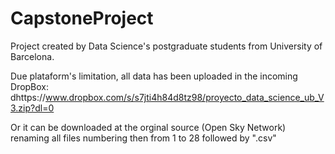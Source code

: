 # CapstoneProject
Project created by Data Science's postgraduate students from University of Barcelona.

Due plataform's limitation, all data has been uploaded in the incoming DropBox: 
dhttps://www.dropbox.com/s/s7jti4h84d8tz98/proyecto_data_science_ub_V3.zip?dl=0

Or it can be downloaded at the orginal source (Open Sky Network) renaming all files numbering then from 1 to 28 followed by ".csv"
